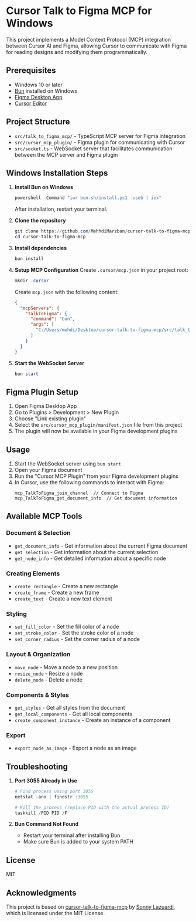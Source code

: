 # Cursor Talk to Figma MCP for Windows

This project implements a Model Context Protocol (MCP) integration between Cursor AI and Figma, allowing Cursor to communicate with Figma for reading designs and modifying them programmatically.

## Prerequisites

- Windows 10 or later
- [Bun](https://bun.sh) installed on Windows
- [Figma Desktop App](https://www.figma.com/downloads/)
- [Cursor Editor](https://cursor.sh/)

## Project Structure

- `src/talk_to_figma_mcp/` - TypeScript MCP server for Figma integration
- `src/cursor_mcp_plugin/` - Figma plugin for communicating with Cursor
- `src/socket.ts` - WebSocket server that facilitates communication between the MCP server and Figma plugin

## Windows Installation Steps

1. **Install Bun on Windows**
   ```powershell
   powershell -Command "iwr bun.sh/install.ps1 -useb | iex"
   ```
   After installation, restart your terminal.

2. **Clone the repository**
   ```powershell
   git clone https://github.com/MehhdiMarzban/cursor-talk-to-figma-mcp.git
   cd cursor-talk-to-figma-mcp
   ```

3. **Install dependencies**
   ```powershell
   bun install
   ```

4. **Setup MCP Configuration**
   Create `.cursor/mcp.json` in your project root:
   ```powershell
   mkdir .cursor
   ```
   
   Create `mcp.json` with the following content:
   ```json
   {
     "mcpServers": {
       "TalkToFigma": {
         "command": "bun",
         "args": [
           "C:/Users/mehdi/Desktop/cursor-talk-to-figma-mcp/src/talk_to_figma_mcp/server.ts"
         ]
       }
     }
   }
   ```

5. **Start the WebSocket Server**
   ```powershell
   bun start
   ```

## Figma Plugin Setup

1. Open Figma Desktop App
2. Go to Plugins > Development > New Plugin
3. Choose "Link existing plugin"
4. Select the `src/cursor_mcp_plugin/manifest.json` file from this project
5. The plugin will now be available in your Figma development plugins

## Usage

1. Start the WebSocket server using `bun start`
2. Open your Figma document
3. Run the "Cursor MCP Plugin" from your Figma development plugins
4. In Cursor, use the following commands to interact with Figma:
   ```
   mcp_TalkToFigma_join_channel  // Connect to Figma
   mcp_TalkToFigma_get_document_info  // Get document information
   ```

## Available MCP Tools

### Document & Selection
- `get_document_info` - Get information about the current Figma document
- `get_selection` - Get information about the current selection
- `get_node_info` - Get detailed information about a specific node

### Creating Elements
- `create_rectangle` - Create a new rectangle
- `create_frame` - Create a new frame
- `create_text` - Create a new text element

### Styling
- `set_fill_color` - Set the fill color of a node
- `set_stroke_color` - Set the stroke color of a node
- `set_corner_radius` - Set the corner radius of a node

### Layout & Organization
- `move_node` - Move a node to a new position
- `resize_node` - Resize a node
- `delete_node` - Delete a node

### Components & Styles
- `get_styles` - Get all styles from the document
- `get_local_components` - Get all local components
- `create_component_instance` - Create an instance of a component

### Export
- `export_node_as_image` - Export a node as an image

## Troubleshooting

1. **Port 3055 Already in Use**
   ```powershell
   # Find process using port 3055
   netstat -ano | findstr :3055
   
   # Kill the process (replace PID with the actual process ID)
   taskkill /PID PID /F
   ```

2. **Bun Command Not Found**
   - Restart your terminal after installing Bun
   - Make sure Bun is added to your system PATH

## License

MIT

## Acknowledgments

This project is based on [cursor-talk-to-figma-mcp](https://github.com/sonnylazuardi/cursor-talk-to-figma-mcp) by [Sonny Lazuardi](https://github.com/sonnylazuardi), which is licensed under the MIT License.
